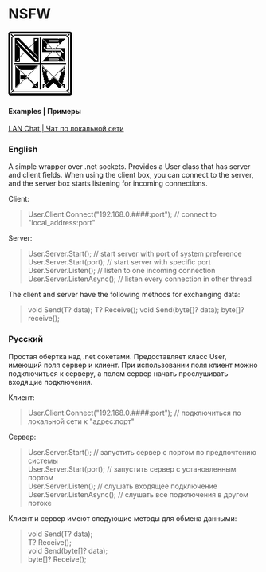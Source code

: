 # NSFW
![icon](icon.png)

#### Examples | Примеры
[LAN Chat | Чат по локальной сети](https://github.com/Nezdanchick/NetworkChat)

### English
A simple wrapper over .net sockets.
Provides a User class that has server and client fields. When using the client box, you can connect to the server, and the server box starts listening for incoming connections.

Client:
> User.Client.Connect("192.168.0.####:port");  // connect to "local_address:port"

Server:
> User.Server.Start();       // start server with port of system preference   
  User.Server.Start(port);   // start server with specific port   
  User.Server.Listen();      // listen to one incoming connection   
  User.Server.ListenAsync(); // listen every connection in other thread   

The client and server have the following methods for exchanging data:
> void Send<T>(T? data);
   T? Receive<T>();
   void Send(byte[]? data);
   byte[]? receive();

### Русский
Простая обертка над .net сокетами.
Предоставляет класс User, имеющий поля сервер и клиент. При использовании поля клиент можно подключиться к серверу, а полем сервер начать прослушивать входящие подключения.

Клиент:
> User.Client.Connect("192.168.0.####:port"); // подключиться по локальной сети к "адрес:порт"

Сервер:
> User.Server.Start();       // запустить сервер с портом по предпочтению системы   
  User.Server.Start(port);   // запустить сервер с установленным портом   
  User.Server.Listen();      // слушать входящее подключение   
  User.Server.ListenAsync(); // слушать все подключения в другом потоке   

Клиент и сервер имеют следующие методы для обмена данными:
> void Send<T>(T? data);   
  T? Receive<T>();   
  void Send(byte[]? data);   
  byte[]? Receive();   
  
